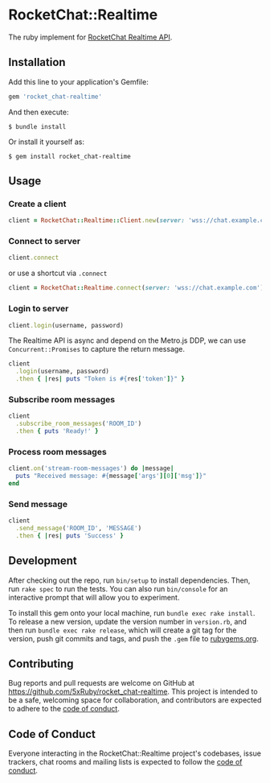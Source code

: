 # RocketChat::Realtime

The ruby implement for [RocketChat Realtime API](https://docs.rocket.chat/api/realtime-api).

## Installation

Add this line to your application's Gemfile:

```ruby
gem 'rocket_chat-realtime'
```

And then execute:

    $ bundle install

Or install it yourself as:

    $ gem install rocket_chat-realtime

## Usage

### Create a client

```ruby
client = RocketChat::Realtime::Client.new(server: 'wss://chat.example.com')
```

### Connect to server

```ruby
client.connect
```

or use a shortcut via `.connect`

```ruby
client = RocketChat::Realtime.connect(server: 'wss://chat.example.com')
```

### Login to server

```ruby
client.login(username, password)
```

The Realtime API is async and depend on the Metro.js DDP, we can use `Concurrent::Promises` to capture the return message.

```ruby
client
  .login(username, password)
  .then { |res| puts "Token is #{res['token']}" }
```

### Subscribe room messages

```ruby
client
  .subscribe_room_messages('ROOM_ID')
  .then { puts 'Ready!' }
```

### Process room messages

```ruby
client.on('stream-room-messages') do |message|
  puts "Received message: #{message['args'][0]['msg']}"
end
```

### Send message

```ruby
client
  .send_message('ROOM_ID', 'MESSAGE')
  .then { |res| puts 'Success' }
```

## Development

After checking out the repo, run `bin/setup` to install dependencies. Then, run `rake spec` to run the tests. You can also run `bin/console` for an interactive prompt that will allow you to experiment.

To install this gem onto your local machine, run `bundle exec rake install`. To release a new version, update the version number in `version.rb`, and then run `bundle exec rake release`, which will create a git tag for the version, push git commits and tags, and push the `.gem` file to [rubygems.org](https://rubygems.org).

## Contributing

Bug reports and pull requests are welcome on GitHub at https://github.com/5xRuby/rocket_chat-realtime. This project is intended to be a safe, welcoming space for collaboration, and contributors are expected to adhere to the [code of conduct](https://github.com/5xRuby/rocket_chat-realtime/blob/master/CODE_OF_CONDUCT.md).


## Code of Conduct

Everyone interacting in the RocketChat::Realtime project's codebases, issue trackers, chat rooms and mailing lists is expected to follow the [code of conduct](https://github.com/5xRuby/rocket_chat-realtime/blob/master/CODE_OF_CONDUCT.md).
